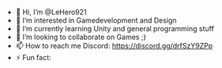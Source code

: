 - 👋 Hi, I’m @LeHero921
- 👀 I’m interested in Gamedevelopment and Design
- 🌱 I’m currently learning Unity and general programming stuff
- 💞️ I’m looking to collaborate on Games ;)
- 📫 How to reach me Discord: https://discord.gg/drfSzY9ZPp
- ⚡ Fun fact: 

<!---
LeHero921/LeHero921 is a ✨ special ✨ repository because its `README.md` (this file) appears on your GitHub profile.
You can click the Preview link to take a look at your changes.
--->
